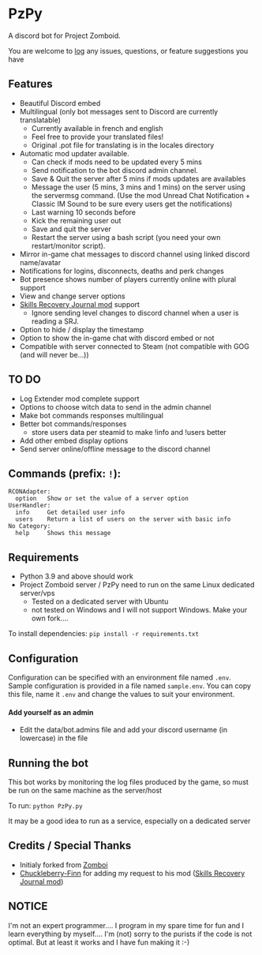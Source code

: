 # PzPy

A discord bot for Project Zomboid. 

You are welcome to [log](https://github.com/WorkingClassKid/PzPy_Discord/issues) any issues, questions, or feature suggestions you have

## Features
- Beautiful Discord embed
- Multilingual (only bot messages sent to Discord are currently translatable)
  - Currently available in french and english
  - Feel free to provide your translated files!
  - Original .pot file for translating is in the locales directory
- Automatic mod updater available.
  - Can check if mods need to be updated every 5 mins
  - Send notification to the bot discord admin channel.
  - Save & Quit the server after 5 mins if mods updates are availables
  - Message the user (5 mins, 3 mins and 1 mins) on the server using the servermsg command. (Use the mod Unread Chat Notification + Classic IM Sound to be sure every users get the notifications)
  - Last warning 10 seconds before
  - Kick the remaining user out
  - Save and quit the server
  - Restart the server using a bash script (you need your own restart/monitor script).
- Mirror in-game chat messages to discord channel using linked discord name/avatar
- Notifications for logins, disconnects, deaths and perk changes
- Bot presence shows number of players currently online with plural support
- View and change server options
- [Skills Recovery Journal mod](https://steamcommunity.com/sharedfiles/filedetails/?id=2503622437) support
  - Ignore sending level changes to discord channel when a user is reading a SRJ.
- Option to hide / display the timestamp
- Option to show the in-game chat with discord embed or not
- Compatible with server connected to Steam (not compatible with GOG (and will never be...))

## TO DO
- Log Extender mod complete support
- Options to choose witch data to send in the admin channel
- Make bot commands responses multilingual
- Better bot commands/responses
  - store users data per steamid to make !info and !users better
- Add other embed display options
- Send server online/offline message to the discord channel


## Commands (prefix: `!`):
```
RCONAdapter:
  option   Show or set the value of a server option
UserHandler:
  info     Get detailed user info
  users    Return a list of users on the server with basic info
No Category:
  help     Shows this message
```

## Requirements
- Python 3.9 and above should work
- Project Zomboid server / PzPy need to run on the same Linux dedicated server/vps
  - Tested on a dedicated server with Ubuntu
  - not tested on Windows and I will not support Windows. Make your own fork....

To install dependencies:
`pip install -r requirements.txt`

## Configuration
Configuration can be specified with an environment file named `.env`.
Sample configuration is provided in a file named `sample.env`. You can copy this file, name it `.env` and change the values to suit your environment.

#### Add yourself as an admin
- Edit the data/bot.admins file and add your discord username (in lowercase) in the file

## Running the bot
This bot works by monitoring the log files produced by the game, so must be run on the same machine as the server/host

To run:
`python PzPy.py`


It may be a good idea to run as a service, especially on a dedicated server

## Credits / Special Thanks

- Initialy forked from [Zomboi](https://github.com/JonnyPtn/zomboi/tree/master)
- [Chuckleberry-Finn](https://github.com/Chuckleberry-Finn) for adding my request to his mod ([Skills Recovery Journal mod](https://steamcommunity.com/sharedfiles/filedetails/?id=2503622437))  

## NOTICE
I'm not an expert programmer.... I program in my spare time for fun and I learn everything by myself.... I'm (not) sorry to the purists if the code is not optimal. But at least it works and I have fun making it :-)